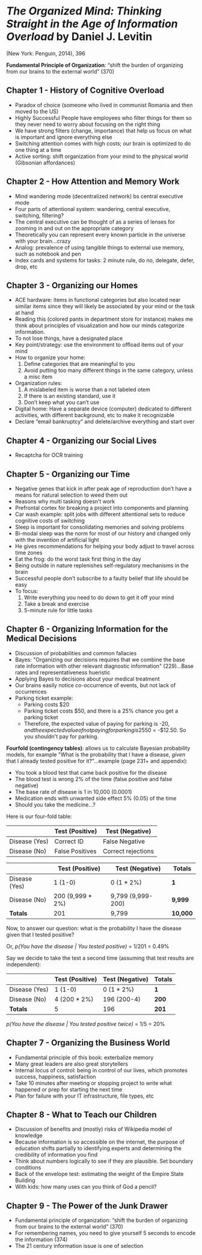 # *The Organized Mind: Thinking Straight in the Age of Information Overload* by Daniel J. Levitin

(New York: Penguin, 2014), 396


**Fundamental Principle of Organization**: “shift the burden of organizing from our brains to the external world” (370)


## Chapter 1 - History of Cognitive Overload
- Paradox of choice (someone who lived in communist Romania and then moved to the US)
- Highly Successful People have employees who filter things for them so they never need to worry about focusing on the right thing 
- We have strong filters (change, importance) that help us focus on what is important and ignore everything else 
- Switching attention comes with high costs; our brain is optimized to do one thing at a time 
- Active sorting: shift organization from your mind to the physical world (Gibsonian affordances)


## Chapter 2 - How Attention and Memory Work
- Mind wandering mode (decentralized network) bs central executive mode 
- Four parts of attentional system: wandering, central executive, switching, filtering? 
- The central executive can be thought of as a series of lenses for zooming in and out on the appropriate category 
- Theoretically you can represent every known particle in the universe with your brain...crazy 
- Analog: prevalence of using tangible things to external use memory, such as notebook and pen 
- Index cards and systems for tasks: 2 minute rule, do no, delegate, defer, drop, etc 


## Chapter 3 - Organizing our Homes 
- ACE hardware: items in functional categories but also located near similar items since they will likely be associated by your mind or the task at hand 
- Reading this (colored pants in department store for instance) makes me think about principles of visualization and how our minds categorize information. 
- To not lose things, have a designated place 
- Key point/strategy: use the environment to offload items out of your mind 
- How to organize your home:
  1. Define categories that are meaningful to you
  2. Avoid putting too many different things in the same category, unless a misc item
- Organization rules:
  1. A mislabeled item is worse than a not labeled otem
  2. If there is an existing standard, use it
  3. Don’t keep what you can’t use 
- Digital home: Have a separate device (computer) dedicated to different activities, with different background, etc to make it recognizable 
- Declare “email bankruptcy” and delete/archive everything and start over 


## Chapter 4 - Organizing our Social Lives 
- Recaptcha for OCR training 


## Chapter 5 - Organizing our Time 
- Negative genes that kick in after peak age of reproduction don’t have a means for natural selection to weed them out 
- Reasons why multi tasking doesn’t work 
- Prefrontal cortex for breaking a project into components and planning 
- Car wash example: split jobs with different attentional sets to reduce cognitive costs of switching 
- Sleep is important for consolidating memories and solving problems 
- Bi-modal sleep was the norm for most of our history and changed only with the invention of artificial light 
- He gives recommendations for helping your body adjust to travel across time zones 
- Eat the frog: do the worst task first thing in the day 
- Being outside in nature replenishes self-regulatory mechanisms in the brain
- Successful people don’t subscribe to a faulty belief that life should be easy
- To focus:
  1. Write everything you need to do down to get it off your mind
  2. Take a break and exercise 
  3. 5-minute rule for little tasks 


## Chapter 6 - Organizing Information for the Medical Decisions
- Discussion of probabilities and common fallacies 
- Bayes: "Organizing our decisions requires that we combine the base rate information with other relevant diagnostic information" (229)...Base rates and representativeness hueristic 
- Applying Bayes to decisions about your medical treatment 
- Our brains easily notice co-occurrence of events, but not lack of occurrences 
- Parking ticket example:
  - Parking costs $20
  - Parking ticket costs $50, and there is a 25% chance you get a parking ticket
  - Therefore, the expected value of paying for parking is -$20, and the expected value of not paying for parking is 25% * -$50 = -$12.50. So you shouldn't pay for parking.


**Fourfold (contingency tables)**: allows us to calculate Bayesian probability models, for example "What is the probability that I have a disease, *given* that I already tested positive for it?"...example (page 231+ and appendix):
- You took a blood test that came back positive for the disease
- The blood test is wrong 2% of the time (false positive and false negative)
- The base rate of disease is 1 in 10,000 (0.0001)
- Medication ends with unwanted side effect 5% (0.05) of the time
- Should you take the medicine...?

Here is our four-fold table:

| | Test (Positive) | Test (Negative) | 
| --- | --- | --- | 
| Disease (Yes) | Correct ID | False Negative | 
| Disease (No) | False Positives | Correct rejections | 


| | Test (Positive) | Test (Negative) | **Totals** | 
| --- | --- | --- | --- | 
| Disease (Yes) | 1 (1-0)| 0 (1 * 2%) | **1** |
| Disease (No) | 200 (9,999 * 2%) | 9,799 (9,999-200) | **9,999** |
| **Totals** | 201 | 9,799 | **10,000** | 

Now, to answer our question: what is the probability I have the disease given that I tested positive?

Or, *p(You have the disease | You tested positive)* = 1/201 = 0.49%

Say we decide to take the test a second time (assuming that test results are independent):

| | Test (Positive) | Test (Negative) | **Totals** | 
| --- | --- | --- | --- | 
| Disease (Yes) | 1 (1-0)| 0 (1 * 2%) | **1** |
| Disease (No) | 4 (200 * 2%) | 196 (200-4) | **200** |
| **Totals** | 5 | 196 | **201** | 

*p(You have the disease | You tested positive twice)* = 1/5 = 20%



## Chapter 7 - Organizing the Business World 
- Fundamental principle of this book: exterbalize memory 
- Many great leaders are also great storytellers 
- Internal locus of control: being in control of our lives, which promotes success, happiness, satisfaction 
- Take 10 minutes after meeting or stopping project to write what happened or prep for starting the next time 
- Plan for failure with your IT infrastructure, file types, etc 


## Chapter 8 - What to Teach our Children 
- Discussion of benefits and (mostly) risks of Wikipedia model of knowledge 
- Because information is so accessible on the internet, the purpose of education shifts partially to identifying experts and determining the credibility of information you find 
- Think about numbers logically to see if they are plausible. Set boundary conditions 
- Back of the envelope test: estimating the weight of the Empire State Building 
- With kids: how many uses can you think of God a pencil? 


## Chapter 9 - The Power of the Junk Drawer
- Fundamental principle of organization: “shift the burden of organizing from our brains to the external world” (370)
- For remembering names, you need to give yourself 5 seconds to encode the information (374)
- The 21 century information issue is one of selection